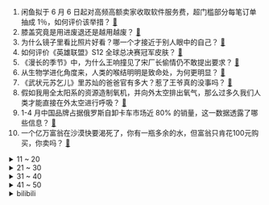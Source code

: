 1. 闲鱼拟于 6 月 6 日起对高频高额卖家收取软件服务费，超门槛部分每笔订单抽成 1％，如何评价该举措？ [:link:](https://www.zhihu.com/question/601277544)
2. 膝盖究竟是用进废退还是越用越废？ [:link:](https://www.zhihu.com/question/420339308)
3. 为什么镜子里看比照片好看？哪一个才接近于别人眼中的自己？ [:link:](https://www.zhihu.com/question/29077038)
4. 如何评价《英雄联盟》S12 全球总决赛冠军皮肤？ [:link:](https://www.zhihu.com/question/601386808)
5. 《漫长的季节》中，为什么王响撞见了宋厂长偷情仍不敢提出要求？ [:link:](https://www.zhihu.com/question/600965284)
6. 从生物学进化角度来，人类的喉结明明是致命处，为何更明显？ [:link:](https://www.zhihu.com/question/597957066)
7. 《武状元苏乞儿》里苏灿的爸爸官有多大？惹了王爷真的没事吗？ [:link:](https://www.zhihu.com/question/600657398)
8. 假如我用全太阳系的资源造制氧机，并向外太空排出氧气，那么过多久我们人类才能直接在外太空进行呼吸？ [:link:](https://www.zhihu.com/question/600399507)
9. 1-4 月中国品牌占据俄罗斯自卸卡车市场近 80% 的销量，这一数据透露了哪些信息？ [:link:](https://www.zhihu.com/question/600578535)
10. 一个亿万富翁在沙漠快要渴死了，你有一瓶多余的水，但富翁只肯花100元购买，你卖吗？ [:link:](https://www.zhihu.com/question/600146021)
<details>
<summary>11 ~ 20</summary>

11. 俄国防部称「俄军摧毁基辅市一套爱国者防空系统」，目前两地局势如何？ [:link:](https://www.zhihu.com/question/601337665)
12. 北京疾控疫情周报显示，新冠病例连续两周超流感，重回第一，哪些信息值得关注？ [:link:](https://www.zhihu.com/question/601312872)
13. 「大学生捕获贩卖国家二级保护动物被判十年」当事人即将出狱，其父可能继续申诉，该如何从法律角度解读？ [:link:](https://www.zhihu.com/question/600572261)
14. 为什么《人民的名义》里称呼高育良「育良书记」，不叫高书记？ [:link:](https://www.zhihu.com/question/531339027)
15. 22-23 赛季欧冠半决赛国际米兰 1:0 AC米兰，总比分 3:0 晋级决赛，如何评价这场比赛？ [:link:](https://www.zhihu.com/question/601399551)
16. 为何GPT-4版微软Bing（必应）市场份额不增反降，谷歌仍以92.63%的份额占据绝对主导地位？ [:link:](https://www.zhihu.com/question/601039046)
17. 2023 季中冠军赛败者组 G2 1:3 不敌 BLG 淘汰出局，如何评价这场比赛？ [:link:](https://www.zhihu.com/question/601322269)
18. 天生抵御阿尔茨海默病，全世界仅发现 2 人，他们会是人类攻克阿尔茨海默病的关键吗？如何从医学角度解读? [:link:](https://www.zhihu.com/question/601337221)
19. 央视版《水浒传》评价为何褒贬不一，和原著相比差在哪？ [:link:](https://www.zhihu.com/question/600638081)
20. 曝光 HOUSE 不当言论者称遭遇网暴，如何看待这一行为？网暴出于什么心理？ [:link:](https://www.zhihu.com/question/601269215)
</details>
<details>
<summary>21 ~ 30</summary>

21. 35 岁，没结婚、没有职业规划，不知道自己要什么，如何应对来自周边和社会的压力？ [:link:](https://www.zhihu.com/question/600970848)
22. 「我不麻烦你，你也别麻烦我」的社交观念是不是在年轻一代兴起了？ [:link:](https://www.zhihu.com/question/600490461)
23. 努力过一定会有回报吗？ [:link:](https://www.zhihu.com/question/595730354)
24. 答应孩子的奖励可以不兑现吗？ [:link:](https://www.zhihu.com/question/599529170)
25. 有什么美食被你「优化」后变成了家厨的一道拿手菜？ [:link:](https://www.zhihu.com/question/596914129)
26. 事业、爱情、家庭，最理想的价值排序应该是怎样的？ [:link:](https://www.zhihu.com/question/599208709)
27. 如何装修才能呈现经得起长期居住的品质感？ [:link:](https://www.zhihu.com/question/599260834)
28. 买了奥迪以后，你的生活发生了哪些变化？ [:link:](https://www.zhihu.com/question/355805934)
29. 如果克莱·汤普森离开勇士，他能够去哪支球队，能拿到多少薪资？ [:link:](https://www.zhihu.com/question/601074779)
30. 分娩前吃什么有助于产妇增加体力？作为过来人，你有哪些经验可以分享？ [:link:](https://www.zhihu.com/question/584131066)
</details>
<details>
<summary>31 ~ 40</summary>

31. 有什么适合懒人「不输外卖且不开火」的美食？ [:link:](https://www.zhihu.com/question/597563153)
32. 有哪部剧，你重刷了很多遍还是很爱看？ [:link:](https://www.zhihu.com/question/599319678)
33. 有哪些适合父母使用的洗地机？ [:link:](https://www.zhihu.com/question/591072260)
34. 恋爱的「情绪价值」是不是被过度渲染了，大城市打工人真的能给对象提供那么多情绪价值吗？ [:link:](https://www.zhihu.com/question/599385671)
35. 内向的人怎样改变自己？ [:link:](https://www.zhihu.com/question/599802816)
36. 最近「青甘环线」很火，沿途有哪些美景，应该如何制定攻略？ [:link:](https://www.zhihu.com/question/599945210)
37. 青藏铁路为什么是单线设计？ [:link:](https://www.zhihu.com/question/598665125)
38. 人在最迷茫时该做什么？ [:link:](https://www.zhihu.com/question/595521100)
39. 马斯克在特斯拉股东大会上否认辞职传言，年内必交付 Cybertruck，还有哪些信息值得关注？ [:link:](https://www.zhihu.com/question/600386533)
40. 前天涯社区执行总编欲直播带货，筹款重启天涯社区，这可行吗？若重启成功，天涯社区如何提升竞争力？ [:link:](https://www.zhihu.com/question/601295768)
</details>
<details>
<summary>41 ~ 50</summary>

41. 澳大利亚贸易部长表示不希望与中国脱钩，希望扩大同中国的经贸往来，哪些信息值得关注？ [:link:](https://www.zhihu.com/question/601241599)
42. 为缓解人象冲突，西双版纳「割胶人」转行变「蜂农」，如何评价这一做法？对人与自然和谐发展有哪些参考意义？ [:link:](https://www.zhihu.com/question/601086387)
43. 当孩子把哭作为武器，家长该怎么办？ [:link:](https://www.zhihu.com/question/594859259)
44. 有哪些美的「人感科技」智能家电推荐？与普通家电有什么不同？ [:link:](https://www.zhihu.com/question/601040580)
45. 如果今晚下班就启程「一场说走就走的旅行」，你会选择哪里？为什么？ [:link:](https://www.zhihu.com/question/601075693)
46. 如果鼬当初把真相告诉佐助是不是就能改写历史了？ [:link:](https://www.zhihu.com/question/593817745)
47. 如何买到性价比高的意式半自动咖啡机？ [:link:](https://www.zhihu.com/question/591071396)
48. 如何能够快速改变自己？ [:link:](https://www.zhihu.com/question/427965374)
49. 不超过148字，你能写出一篇微型小说吗？ [:link:](https://www.zhihu.com/question/597788621)
50. C 罗将战亚冠！官方：利雅得胜利已获得 23-24 赛季亚冠资格，你对他在亚冠赛场的表现有何期待？ [:link:](https://www.zhihu.com/question/601166227)
</details><details>
<summary>bilibili</summary>

</details>